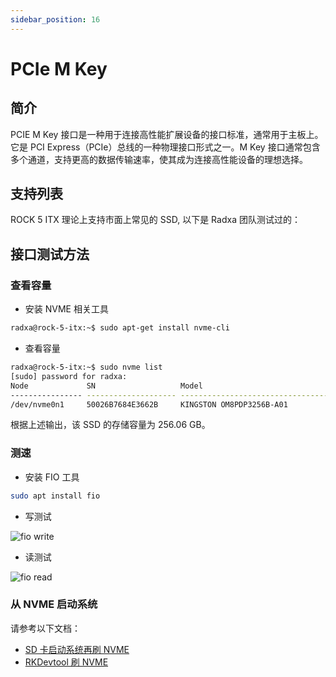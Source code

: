 ```yaml
---
sidebar_position: 16
---
```


# PCIe M Key

## 简介

PCIE M Key 接口是一种用于连接高性能扩展设备的接口标准，通常用于主板上。它是 PCI Express（PCIe）总线的一种物理接口形式之一。M Key 接口通常包含多个通道，支持更高的数据传输速率，使其成为连接高性能设备的理想选择。

## 支持列表

ROCK 5 ITX 理论上支持市面上常见的 SSD, 以下是 Radxa 团队测试过的：

## 接口测试方法

### 查看容量

- 安装 NVME 相关工具

```bash
radxa@rock-5-itx:~$ sudo apt-get install nvme-cli
```

- 查看容量

```bash
radxa@rock-5-itx:~$ sudo nvme list
[sudo] password for radxa: 
Node             SN                   Model                                    Namespace Usage                      Format           FW Rev  
---------------- -------------------- ---------------------------------------- --------- -------------------------- ---------------- --------
/dev/nvme0n1     50026B7684E3662B     KINGSTON OM8PDP3256B-A01                 1         256.06  GB / 256.06  GB    512   B +  0 B   EDFK0S03
```

根据上述输出，该 SSD 的存储容量为 256.06 GB。

### 测速

- 安装 FIO 工具

```bash
sudo apt install fio
```

- 写测试

<img src="/img/rock5itx/interface_test/fio-write.webp" alt="fio write" />

- 读测试

<img src="/img/rock5itx/interface_test/fio-read.webp" alt="fio read" />

### 从 NVME 启动系统

请参考以下文档：

- <a href="../install-os/nvme" alt="d" >SD 卡启动系统再刷 NVME </a>
- <a href="../../low-level-dev/maskrom/windows#pcie-m2-ssd">RKDevtool 刷 NVME </a>
